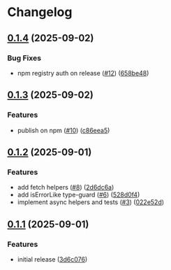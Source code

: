 # Changelog

## [0.1.4](https://github.com/StefanWin/swinte-common/compare/common-v0.1.3...common-v0.1.4) (2025-09-02)


### Bug Fixes

* npm registry auth on release ([#12](https://github.com/StefanWin/swinte-common/issues/12)) ([658be48](https://github.com/StefanWin/swinte-common/commit/658be485415ef43756350cc94c2ce716e3f38f0b))

## [0.1.3](https://github.com/StefanWin/swinte-common/compare/common-v0.1.2...common-v0.1.3) (2025-09-02)


### Features

* publish on npm ([#10](https://github.com/StefanWin/swinte-common/issues/10)) ([c86eea5](https://github.com/StefanWin/swinte-common/commit/c86eea5d71f7bddef957001812c2df250383b9d5))

## [0.1.2](https://github.com/StefanWin/swinte-common/compare/common-v0.1.1...common-v0.1.2) (2025-09-01)


### Features

* add fetch helpers ([#8](https://github.com/StefanWin/swinte-common/issues/8)) ([2d6dc6a](https://github.com/StefanWin/swinte-common/commit/2d6dc6a40987c3a9082b80c0fbaf3f692c481dea))
* add isErrorLike type-guard ([#6](https://github.com/StefanWin/swinte-common/issues/6)) ([528d0f4](https://github.com/StefanWin/swinte-common/commit/528d0f4ce8140da3b83dbd4fda398a2a87b1d151))
* implement async helpers and tests ([#3](https://github.com/StefanWin/swinte-common/issues/3)) ([022e52d](https://github.com/StefanWin/swinte-common/commit/022e52dc9ad8301d1cfb757e0b4db926d9a7e905))

## [0.1.1](https://github.com/StefanWin/swinte-common/compare/common-v0.1.0...common-v0.1.1) (2025-09-01)


### Features

* initial release ([3d6c076](https://github.com/StefanWin/swinte-common/commit/3d6c0768e71424cafcf4a52d8ef933b4f73f44db))
